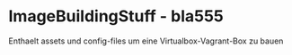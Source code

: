 # ImageBuildingStuff - bla555
Enthaelt assets und config-files um eine Virtualbox-Vagrant-Box zu bauen
